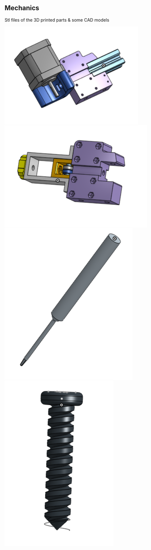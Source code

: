 ## Mechanics

Stl files of the 3D printed parts & some CAD models

![motor_supports](../media/Motor_side.png)
![pulley_supports](../media/Tightner_side.png)
![Drillbit](../media/Drillbit.png)
![Screws](../media/Screw.png)
